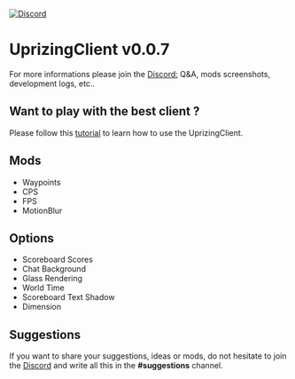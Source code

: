 [discord-invite]: https://discord.gg/R8dfj6S
[ ![Discord](https://discordapp.com/api/guilds/398116303941926915/widget.png) ][discord-invite]

# UprizingClient v0.0.7
For more informations please join the [Discord:](https://discord.gg/R8dfj6S) Q&A, mods screenshots, development logs, etc..

## Want to play with the best client ?
Please follow this [tutorial](https://github.com/Stawlker/UprizingClient/wiki/How-to-play-%3F) to learn how to use the UprizingClient.

## Mods
- Waypoints
- CPS
- FPS
- MotionBlur

## Options
- Scoreboard Scores
- Chat Background
- Glass Rendering
- World Time
- Scoreboard Text Shadow
- Dimension

## Suggestions
If you want to share your suggestions, ideas or mods, do not hesitate to join the [Discord](https://discord.gg/R8dfj6S) and write all this in the **#suggestions** channel.
